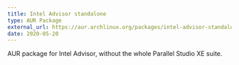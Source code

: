 ```yaml
---
title: Intel Advisor standalone
type: AUR Package
external_url: https://aur.archlinux.org/packages/intel-advisor-standalone/
date: 2020-05-20
---
```


AUR package for Intel Advisor, without the whole Parallel Studio XE suite.

